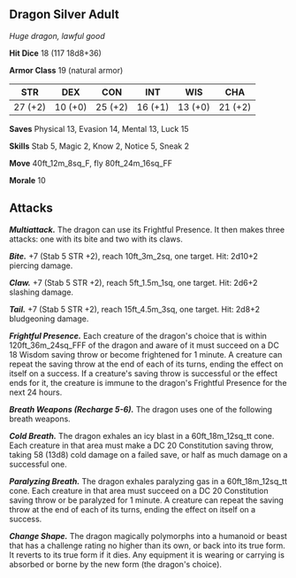 ## Dragon Silver Adult

*Huge dragon, lawful good*

**Hit Dice** 18 (117 18d8+36)

**Armor Class** 19 (natural armor)

| STR     | DEX     | CON     | INT     | WIS     | CHA     |
|---------|---------|---------|---------|---------|---------|
| 27 (+2) | 10 (+0) | 25 (+2) | 16 (+1) | 13 (+0) | 21 (+2) |

**Saves** Physical 13, Evasion 14, Mental 13, Luck 15

**Skills** Stab 5, Magic 2, Know 2, Notice 5, Sneak 2

**Move** 40ft\_12m\_8sq\_F, fly 80ft\_24m\_16sq\_FF

**Morale** 10

## Attacks

***Multiattack.*** The dragon can use its Frightful Presence. It then makes three attacks: one with its bite and two with its claws.

***Bite.*** +7 (Stab 5 STR +2), reach 10ft\_3m\_2sq, one target. Hit: 2d10+2 piercing damage.

***Claw.*** +7 (Stab 5 STR +2), reach 5ft\_1.5m\_1sq, one target. Hit: 2d6+2 slashing damage.

***Tail.*** +7 (Stab 5 STR +2), reach 15ft\_4.5m\_3sq, one target. Hit: 2d8+2 bludgeoning damage.

***Frightful Presence.*** Each creature of the dragon's choice that is within 120ft\_36m\_24sq\_FFF of the dragon and aware of it must succeed on a DC 18 Wisdom saving throw or become frightened for 1 minute. A creature can repeat the saving throw at the end of each of its turns, ending the effect on itself on a success. If a creature's saving throw is successful or the effect ends for it, the creature is immune to the dragon's Frightful Presence for the next 24 hours.

***Breath Weapons (Recharge 5-6).*** The dragon uses one of the following breath weapons.

***Cold Breath.*** The dragon exhales an icy blast in a 60ft\_18m\_12sq\_tt cone. Each creature in that area must make a DC 20 Constitution saving throw, taking 58 (13d8) cold damage on a failed save, or half as much damage on a successful one.

***Paralyzing Breath.*** The dragon exhales paralyzing gas in a 60ft\_18m\_12sq\_tt cone. Each creature in that area must succeed on a DC 20 Constitution saving throw or be paralyzed for 1 minute. A creature can repeat the saving throw at the end of each of its turns, ending the effect on itself on a success.

***Change Shape.*** The dragon magically polymorphs into a humanoid or beast that has a challenge rating no higher than its own, or back into its true form. It reverts to its true form if it dies. Any equipment it is wearing or carrying is absorbed or borne by the new form (the dragon's choice).

